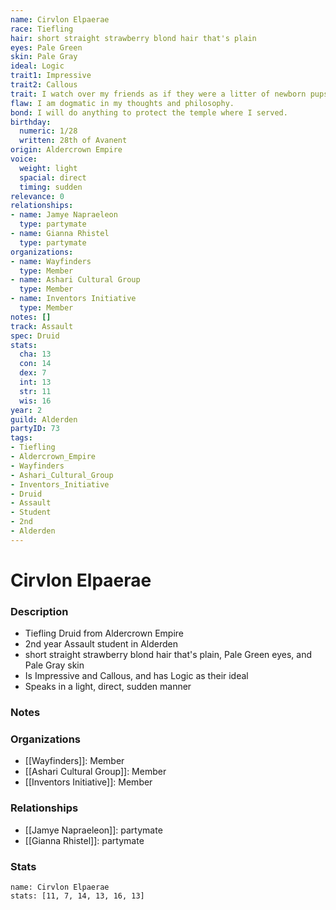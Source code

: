 ```yaml
---
name: Cirvlon Elpaerae
race: Tiefling
hair: short straight strawberry blond hair that's plain
eyes: Pale Green
skin: Pale Gray
ideal: Logic
trait1: Impressive
trait2: Callous
trait: I watch over my friends as if they were a litter of newborn pups.
flaw: I am dogmatic in my thoughts and philosophy.
bond: I will do anything to protect the temple where I served.
birthday:
  numeric: 1/28
  written: 28th of Avanent
origin: Aldercrown Empire
voice:
  weight: light
  spacial: direct
  timing: sudden
relevance: 0
relationships:
- name: Jamye Napraeleon
  type: partymate
- name: Gianna Rhistel
  type: partymate
organizations:
- name: Wayfinders
  type: Member
- name: Ashari Cultural Group
  type: Member
- name: Inventors Initiative
  type: Member
notes: []
track: Assault
spec: Druid
stats:
  cha: 13
  con: 14
  dex: 7
  int: 13
  str: 11
  wis: 16
year: 2
guild: Alderden
partyID: 73
tags:
- Tiefling
- Aldercrown_Empire
- Wayfinders
- Ashari_Cultural_Group
- Inventors_Initiative
- Druid
- Assault
- Student
- 2nd
- Alderden
---
```

# Cirvlon Elpaerae
### Description
- Tiefling Druid from Aldercrown Empire
- 2nd year Assault student in Alderden
- short straight strawberry blond hair that's plain, Pale Green eyes, and Pale Gray skin
- Is Impressive and Callous, and has Logic as their ideal
- Speaks in a light, direct, sudden manner

### Notes

### Organizations
- [[Wayfinders]]: Member
- [[Ashari Cultural Group]]: Member
- [[Inventors Initiative]]: Member

### Relationships
- [[Jamye Napraeleon]]: partymate
- [[Gianna Rhistel]]: partymate

### Stats
```statblock
name: Cirvlon Elpaerae
stats: [11, 7, 14, 13, 16, 13]
```